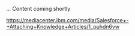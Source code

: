 ... Content coming shortly


https://mediacenter.ibm.com/media/Salesforce+-+Attaching+Knowledge+Articles/1_puhdn6vw
